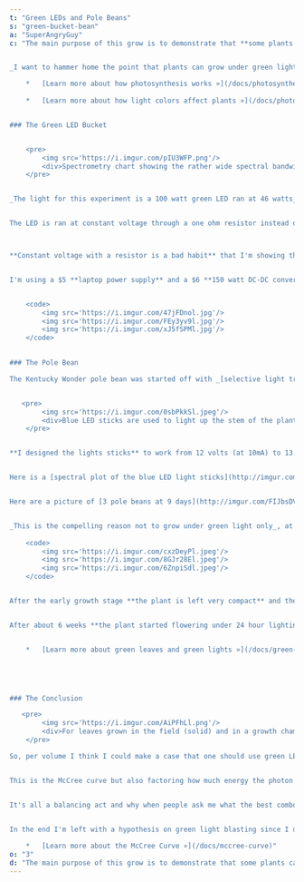 ```yaml
---
t: "Green LEDs and Pole Beans"
s: "green-bucket-bean"
a: "SuperAngryGuy"
c: "The main purpose of this grow is to demonstrate that **some plants can robustly grow under green lights**, to show flowering under 24 hour lighting and to demonstrate that a normally tall plant can be grown inside of a 5 gallon bucket using [selective light training](http://www.reddit.com/r/HandsOnComplexity/comments/17r3j0/selective_light_training_primer/) and a few tricks. I'm quite certain this could be done without selective light training but likely wouldn't be quite as manageable.


_I want to hammer home the point that plants can grow under green light_. I'm not saying you should use pure green light, I'm saying that for many plants they can thrive under pure green. If you want to go for maximum yield per area or volume, in very certain situations, some charts could back this assertion that high levels of green light is the way to go. **Some plants must have some blue light to grow properly**; experimentally I found this to be true with Sweet Basil even if the blue light is on the stem only.

    *   [Learn more about how photosynthesis works »](/docs/photosynthesis)
    
    *   [Learn more about how light colors affect plants »](/docs/photomorphogenesis)


### The Green LED Bucket


    <pre>
        <img src='https://i.imgur.com/pIU3WFP.png'/>
        <div>Spectrometry chart showing the rather wide spectral bandwidth of the green LED</div>
    </pre>


_The light for this experiment is a 100 watt green LED ran at 46 watts_ on a heatsink outside of the bucket. Having the heatsink outside the bucket makes [cooling requirements](/docs/airflow-solutions) much simpler to deal with compared to CFL lighting. There is **no main circulation fan** for the Space Bucket in this grow so far. The only cooling has been a 4 inch fan blowing air over a couple of one inch holes and keeping one side of the lid open about an inch. 


The LED is ran at constant voltage through a one ohm resistor instead of a more appropriate constant current source. I was just interested in how it would turn out and since I'm under driving the LEDs there has been no problems after two months.



**Constant voltage with a resistor is a bad habit** that I'm showing that drops my efficiency by about 7% in this case compared to an ideal constant current power supply. **The higher the temperature, the lower the voltage drop of the LEDs**. A lower voltage drop means more current to flow which creates more heat. **In this loop it's possible to get [thermal runaway](https://en.wikipedia.org/wiki/Thermal_runaway)** where the LED gets so hot it destroys itself. A constant current driver keeps that from happening. I've only destroyed a few LEDs with thermal runaway but never with one ran at half the current rating of the LED. I'm not that concerned about a 7% hit in this instance since I'm only interested in yield per volume, not yield per watt. These are entirely different metrics.


I'm using a $5 **laptop power supply** and a $6 **150 watt DC-DC converter**. As mentioned, a 4 inch main PC fan is used for the LED heatsink and a 40mm fan is used with the DC-DC converter. Both are run at 12 volts. 


    <code>
        <img src='https://i.imgur.com/47jFDnol.jpg'/>
        <img src='https://i.imgur.com/FEy3yv9l.jpg'/>
        <img src='https://i.imgur.com/xJ5fSPMl.jpg'/>
    </code>
 

### The Pole Bean

The Kentucky Wonder pole bean was started off with _[selective light training](https://www.reddit.com/r/HandsOnComplexity/comments/17r3j0/selective_light_training_primer/) using [blue LED sticks](http://imgur.com/AXvzSn8) to light up the stem_ of the plant with intense (500 uMol/sec2 /sec) of [blue light.](http://imgur.com/0sbPkkS) Here you can see the [light sticks in thermal](http://imgur.com/7o3SL9c) showing them reaching 121 degrees F. 


   <pre>
        <img src='https://i.imgur.com/0sbPkkSl.jpeg'/>
        <div>Blue LED sticks are used to light up the stem of the plant with intense (500 uMol/sec2 /sec) of light</div>
    </pre>


**I designed the lights sticks** to work from 12 volts (at 10mA) to 13.8 volts (at 20mA) and they are being ran at 13.8 volts here. This “slop” I put in the design was so that they can be ran off an unregulated power supply. 121°F is enough to burn plant tissue (particularly when you add in the intense blue light) so at the higher voltages you must keep the light stick from contacting the plant as much as possible.


Here is a [spectral plot of the blue LED light sticks](http://imgur.com/UamdiU4), and you can see where they fit in with the [3 finger blue action response](http://www.dls.ym.edu.tw/s46/%2805-12-2008%29Chap%2018.pdf) (page 2). I disagree with two points on that paper. First, I don't believe it's a [cryptochrome](http://en.wikipedia.org/wiki/Cryptochrome) protein responsible for most blue light tropism but rather the [phototropin](http://en.wikipedia.org/wiki/Phototropin) proteins. And second, there appears to be blue/green light reversibility of blue light sensitive proteins at some point of its signal transduction pathway (as per my own experiments). 


Here are a picture of [3 pole beans at 9 days](http://imgur.com/FIJbsDV.jpg) grown in different conditions: on the left is under green light with the blue light sticks, the middle under green light only and on the right was one grown under a generic 8(?) band 180 UFO LED light. Notice the rampart elongation that you can see with the tendrils under the green only plant. 


_This is the compelling reason not to grow under green light only_, at least in the early vegetative stage. Green light can trigger the [shade avoidance response](http://en.wikipedia.org/wiki/Shade_avoidance) of a plant or a like effect causing stem elongation. Blue light reverses this and is the reason why you hear to use higher blue 6500K over lower blue 2700K when vegging.
 
    <code>
        <img src='https://i.imgur.com/cxzDeyPl.jpeg'/>
        <img src='https://i.imgur.com/8GJr28El.jpeg'/>
        <img src='https://i.imgur.com/6ZnpiSdl.jpeg'/>
    </code>


After the early growth stage **the plant is left very compact** and the light sticks are no longer needed. Instead, a wire loop is placed around the plant and I force the tendrils down every few days. It was transplanted at 21 days old to a square 3.5 liter Tupperware container with holes in the bottom. I used Miracle-Gro moisture control soil with GH Flora series at 1000ppm with a Grow-Micro-Bloom ratio of 3-2-3 and a pH of 7.


After about 6 weeks **the plant started flowering under 24 hour lighting**. By this time I have pushed the wire that was supporting the pole bean down to the ground. With the main tendrils wrapped around this wire, it's easy to keep the [pole bean to a height of about 6 inches or so.](http://imgur.com/D16n6QB). I've encountered this in the past where pole beans will flower out once under 24 hour lighting and then not flower out again until the photoperiod is moved back to 18/6. _This is still a mystery to me_.


    *   [Learn more about green leaves and green lights »](/docs/green-leaves-green-light)




 
### The Conclusion

   <pre>
        <img src='https://i.imgur.com/AiPFhLl.png'/>
        <div>For leaves grown in the field (solid) and in a growth chamber (dashed), normalized leaf yield relative to quantum of energy absorbed <a href='http://www.ecosearch.info/sites/default/files/prodotti_documentazione/TechNote126_quanti.pdf'>(original source)</a></div>
    </pre>

So, per volume I think I could make a case that one should use green LEDs at very high power levels to get **the best yield without power considerations** due to high penetration and being in a small highly reflective chamber. But, let's go back to that LiCor tech note and [look at chart B](http://www.ecosearch.info/sites/default/files/prodotti_documentazione/TechNote126_quanti.pdf) instead of chart C. 


This is the McCree curve but also factoring how much energy the photon has. _This is why we use red as the main photosynthesis driver_ because it does not take as much energy to generate a red photon with LEDs as a blue photon. But this curve does not take in to account that with phosphide LEDs their electrical efficiency goes down as you get in to orange/amber/yellow nor is green electrically efficient compared to red and blue.


It's all a balancing act and why when people ask me what the best combo of LEDs is I just tell them **try one part red and one part warm white to start**. Red is electrically efficient and a main good photosynthesis driver, warm white provides a blue light spike and a broad amount of green light that tends to stimulate auxins and an unknown amount of green light sensitive proteins to express themselves.

 
In the end I'm left with a hypothesis on green light blasting since I don't really have the space to do a formal study with an appropriate population number and controls. I could always try dwarf lettuce or super dwarf [Micro Tom tomato](https://www.google.com/search?q=micro+tom+tomato&ie=utf-8&oe=utf-8&aq=t&rls=org.mozilla:en-US:official&client=firefox-a&channel=sb) with a multitude of plants in each bucket but I'm not too concerned. Now I wait until I get some heavy flowering of the pole bean plant.

    *   [Learn more about the McCree Curve »](/docs/mccree-curve)"
o: "3"
d: "The main purpose of this grow is to demonstrate that some plants can robustly grow under green lights, to show flowering under 24 hour lighting and to demonstrate that a normally tall plant can be grown inside of a 5 gallon bucket using selective light training."
---
```




